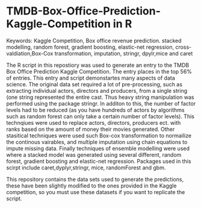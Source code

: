 # TMDB-Box-Office-Prediction-Kaggle-Competition in R

Keywords: Kaggle Competition, Box office revenue prediction. stacked modelling, random forest, gradient boosting, elastic-net regression, cross-valdiation,Box-Cox transformation, imputation, stringr, dpylr,mice and caret

The R script in this repostiory was used to generate an entry to the TMDB Box Office Prediction Kaggle Competition.
The entry places in the top 56% of entries. This entry and script demonstartes many aspects of data science. The original data set
required a lot of pre-processing, such as extracting individual actors, directors and producers, from a single string (one string represented the 
entire cast. Thus heavy string manipulation was performed using the package stringr. In additon to this, the number of factor levels had
to be reduced (as you have hundreds of actors by algorithms such as random forest can only take a certain number of factor levels). This 
technqiues were used to replace actors, directors, producers ect. with ranks based on the amount of money their movies generated. Other stasitical 
techniques were used such Box-cox transformation to normailize the continous vairables, and multiple imputation using chain equations
to impute missing data. Finally techniques of ensemble modelling were used where a stacked model was generated using several different, random forest, 
gradient boosting and elastic-net regression. Packages used in this scirpt include caret,dyplyr,stringr, mice, randomForest and gbm.

This repository contains the data sets used to generate the predictions, these have been slightly modified to the ones provided in the Kaggle competition, so you must use these datasets if you want to replicate the script.
